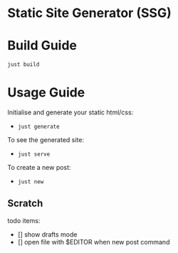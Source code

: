 # Static Site Generator (SSG)

# Build Guide

`just build`

# Usage Guide

Initialise and generate your static html/css:

- `just generate`

To see the generated site:

- `just serve`

To create a new post:

- `just new`

## Scratch

todo items:

- [] show drafts mode
- [] open file with $EDITOR when new post command
